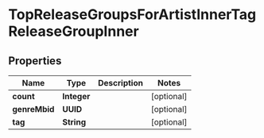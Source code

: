

# TopReleaseGroupsForArtistInnerTagReleaseGroupInner


## Properties

| Name | Type | Description | Notes |
|------------ | ------------- | ------------- | -------------|
|**count** | **Integer** |  |  [optional] |
|**genreMbid** | **UUID** |  |  [optional] |
|**tag** | **String** |  |  [optional] |



